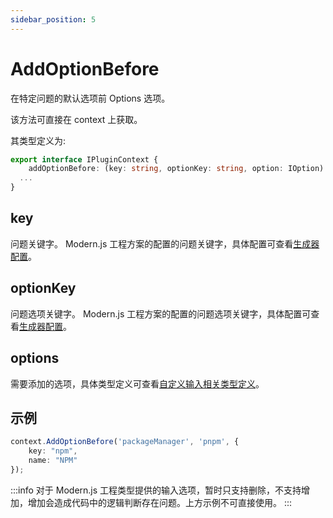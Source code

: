 ```yaml
---
sidebar_position: 5
---
```


# AddOptionBefore

在特定问题的默认选项前 Options 选项。

该方法可直接在 context 上获取。

其类型定义为:

```typescript
export interface IPluginContext {
    addOptionBefore: (key: string, optionKey: string, option: IOption) => void;
  ...
}
```

## key

问题关键字。
Modern.js 工程方案的配置的问题关键字，具体配置可查看[生成器配置](/docs/apis/generator/config/introduce)。

## optionKey

问题选项关键字。
Modern.js 工程方案的配置的问题选项关键字，具体配置可查看[生成器配置](/docs/apis/generator/config/introduce)。

## options

需要添加的选项，具体类型定义可查看[自定义输入相关类型定义](/docs/apis/generator/plugin/input/type)。

## 示例

```typescript
context.AddOptionBefore('packageManager', 'pnpm', {
    key: "npm",
    name: "NPM"
});
```

:::info
对于 Modern.js 工程类型提供的输入选项，暂时只支持删除，不支持增加，增加会造成代码中的逻辑判断存在问题。上方示例不可直接使用。
:::